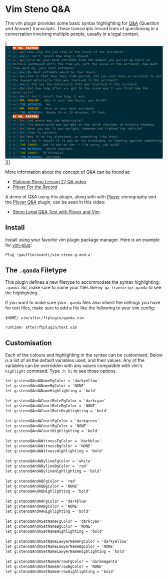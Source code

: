 # Vim Steno Q&A

This vim plugin provides some basic syntax highlighting for [Q&A][] (Question
and Answer) transcripts. These transcripts record lines of questioning in a
conversation involving multiple people, usually in a legal context.

[![Vim Steno Q&A][Vim Steno Q&A image url]][]

More information about the concept of Q&A can be found at:

- [Platinum Steno Lesson 27 QA video][]
- _[Plover For the Record][]_

A demo of Q&A using this plugin, along with with [Plover][] stenography and the
[Plover Q&A][] plugin, can be seen in this video:

- [Steno Legal Q&A Test with Plover and Vim][]

## Install

Install using your favorite vim plugin package manager. Here is an example for
[vim-plug][]:

```vimscript
Plug 'paulfioravanti/vim-steno-q-and-a'
```

## The `.qanda` Filetype

This plugin defines a new filetype to accommodate the syntax highlighting:
`.qanda`. So, make sure to name your files like `my-qa-transcript.qanda` to see
the highlighting.

If you want to make sure your `.qanda` files also inherit the settings you have
for text files, make sure to add a file like the following to your vim config:

`$HOME/.vim/after/ftplugin/qanda.vim`

```vimscript
runtime! after/ftplugin/text.vim
```

## Customisation

Each of the colours and highlighting in the syntax can be customised. Below is a
list of all the default variables used, and their values. Any of the variables
can be overridden with any values compatible with vim's `highlight` command.
Type `:h hi` to see those options.

```vimscript
let g:stenoQAndANameFgColor = 'darkyellow'
let g:stenoQAndANameBgColor = 'NONE'
let g:stenoQAndANameHighlighting = 'bold'

let g:stenoQAndACourtRoleFgColor = 'darkcyan'
let g:stenoQAndACourtRoleBgColor = 'NONE'
let g:stenoQAndACourtRoleHighlighting = 'bold'

let g:stenoQAndACourtFgColor = 'darkgreen'
let g:stenoQAndACourtBgColor = 'NONE'
let g:stenoQAndACourtHighlighting = 'bold'

let g:stenoQAndAWitnessFgColor = 'darkblue'
let g:stenoQAndAWitnessBgColor = 'NONE'
let g:stenoQAndAWitnessHighlighting = 'bold'

let g:stenoQAndABylineFgColor = 'white'
let g:stenoQAndABylineBgColor = 'red'
let g:stenoQAndABylineHighlighting = 'bold'

let g:stenoQAndAQFgColor = 'red'
let g:stenoQAndAQBgColor = 'NONE'
let g:stenoQAndAQHighlighting = 'bold'

let g:stenoQAndAAFgColor = 'darkblue'
let g:stenoQAndAABgColor = 'NONE'
let g:stenoQAndAAHighlighting = 'bold'

let g:stenoQAndASetNameFgColor = 'darkcyan'
let g:stenoQAndASetNameBgColor = 'NONE'
let g:stenoQAndASetNameHighlighting = 'bold'

let g:stenoQAndASetNameLawyerNameFgColor = 'darkyellow'
let g:stenoQAndASetNameLawyerNameBgColor = 'NONE'
let g:stenoQAndASetNameLawyerNameHighlighting = 'bold'

let g:stenoQAndASetNameArrowFgColor = 'darkmagenta'
let g:stenoQAndASetNameArrowBgColor = 'NONE'
let g:stenoQAndASetNameArrowHighlighting = 'bold'
```

[Platinum Steno Lesson 27 QA video]: https://www.youtube.com/watch?v=tEgaJ7hWIvg
[Plover]: https://www.openstenoproject.org/
[Plover For the Record]: https://www.paulfioravanti.com/blog/plover-for-the-record/
[Plover Q&A]: https://github.com/paulfioravanti/plover-q-and-a
[Q&A]: http://ilovesteno.com/2014/02/03/the-different-types-of-q-a/
[Steno Legal Q&A Test with Plover and Vim]: https://www.youtube.com/watch?v=wZFj0q0d9uo
[vim-plug]: https://github.com/junegunn/vim-plug
[Vim Steno Q&A image url]: ./qanda.jpg
